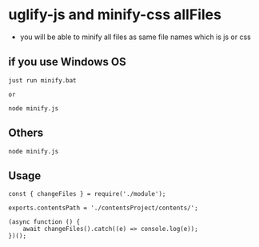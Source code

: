 # uglify-js and minify-css allFiles

-   you will be able to minify all files as same file names which is js or css

## if you use Windows OS

```
just run minify.bat

or

node minify.js
```

## Others

```
node minify.js
```

## Usage

```
const { changeFiles } = require('./module');

exports.contentsPath = './contentsProject/contents/';

(async function () {
    await changeFiles().catch((e) => console.log(e));
})();

```